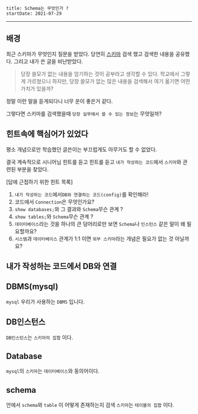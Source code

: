 ```
title: Schema는 무엇인가 ?
startDate: 2021-07-29
```
---

## 배경

최근 스키마가 무엇인지 질문을 받았다.
당연히 [스키마](https://ko.wikipedia.org/wiki/%EB%8D%B0%EC%9D%B4%ED%84%B0%EB%B2%A0%EC%9D%B4%EC%8A%A4_%EC%8A%A4%ED%82%A4%EB%A7%88)
검색 했고 검색한 내용을 공유했다.
그리고 내가 쓴 글을 비난받았다.

>당장 쓸모가 없는 내용을 암기하는 것이 공부라고 생각할 수 있다. 
학교에서 그렇게 가르쳤으니
하지만, 당장 쓸모가 없는 많은 내용을 검색해서 여기 옮기면 어떤 가치가 있을까? 


정말 이런 말을 듣게되다니 너무 운이 좋은거 같다.

그렇다면 스키마를 검색했을때 `당장 실무에서 쓸 수 있는 정보`는 무엇일까?


## 힌트속에 핵심어가 있었다

평소 개념으로만 학습했던 글쓴이는 부끄럽게도 아무거도 할 수 없었다.

결국 계속적으로 시니어님 힌트를 듣고 힌트를 듣고
`내가 작성하는 코드`에서 `스키마`와 관련된 부분을 찾았다.

[답에 근접하기 위한 힌트 목록]
1. `내가 작성하는 코드`에서`DB와 연결하는 코드(config)`를 확인해라!
2.  코드에서 `Connection`은 무엇인가요?
3. `show databases;`와 그 결과와 `Schema`무슨 관계 ?
4. `show tables;`와 `Schema`무슨 관계 ?
5. `데이터베이스`라는 것을 하나의 큰 덩어리로만 보면 `Schema`나 `인스턴스` 같은 말이 왜 필요할까요?
6. `시스템`과 `데이터베이스` 관계가 1:1 이면 `외부 스키마`라는 개념은 필요가 없는 것 아닐까요?

## 내가 작성하는 코드에서 DB와 연결


##  DBMS(mysql)
`mysql` 우리가 사용하는 `DBMS` 입니다.

## DB인스턴스
`DB인스턴스`는 `스키마의 집합` 이다.

## Database
`mysql`의 `스키마`는 `데이터베이스`와 동의어이다.

## schema
안에서 `schema`와 `table` 이 어떻게 존재하는지 검색
`스키마`는 `테이블의 집합` 이다.




